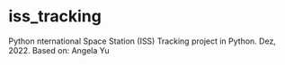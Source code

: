 # iss_tracking
Python nternational Space Station (ISS) Tracking project in Python. Dez, 2022. Based on: Angela Yu 
